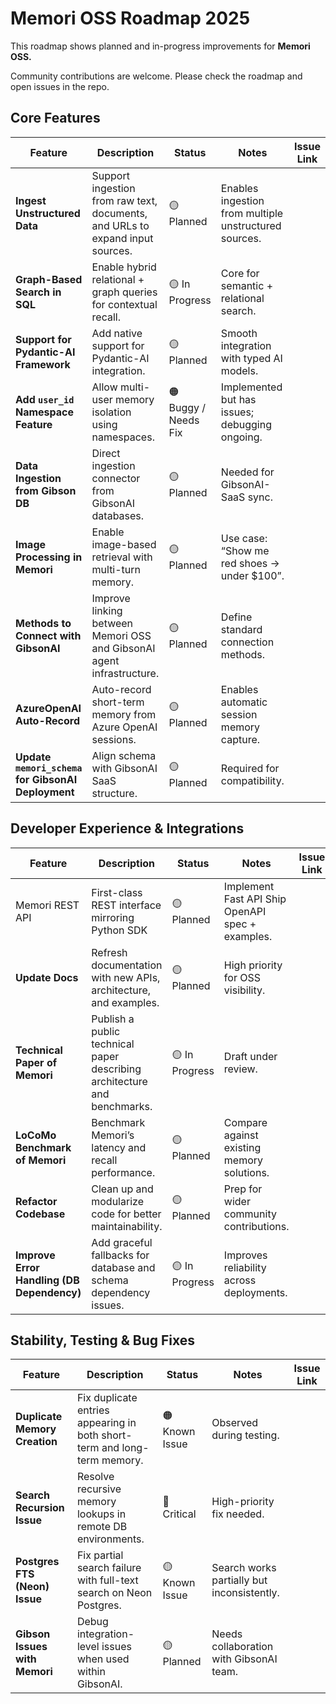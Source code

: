 # Memori OSS Roadmap 2025

This roadmap shows planned and in-progress improvements for **Memori OSS.**

Community contributions are welcome. Please check the roadmap and open issues in the repo. 

## Core Features

| Feature | Description | Status | Notes | Issue Link |
| --- | --- | --- | --- | --- |
| **Ingest Unstructured Data** | Support ingestion from raw text, documents, and URLs to expand input sources. | 🟡 Planned | Enables ingestion from multiple unstructured sources. |  |
| **Graph-Based Search in SQL** | Enable hybrid relational + graph queries for contextual recall. | 🟡 In Progress | Core for semantic + relational search. |  |
| **Support for Pydantic-AI Framework** | Add native support for Pydantic-AI integration. | 🟡 Planned | Smooth integration with typed AI models. |  |
| **Add `user_id` Namespace Feature** | Allow multi-user memory isolation using namespaces. | 🟠 Buggy / Needs Fix | Implemented but has issues; debugging ongoing. |  |
| **Data Ingestion from Gibson DB** | Direct ingestion connector from GibsonAI databases. | 🟡 Planned | Needed for GibsonAI-SaaS sync. |  |
| **Image Processing in Memori** | Enable image-based retrieval with multi-turn memory. | 🟡 Planned | Use case: “Show me red shoes → under $100”. |  |
| **Methods to Connect with GibsonAI** | Improve linking between Memori OSS and GibsonAI agent infrastructure. | 🟡 Planned | Define standard connection methods. |  |
| **AzureOpenAI Auto-Record** | Auto-record short-term memory from Azure OpenAI sessions. | 🟡 Planned | Enables automatic session memory capture. |  |
| **Update `memori_schema` for GibsonAI Deployment** | Align schema with GibsonAI SaaS structure. | 🟡 Planned | Required for compatibility. |  |

## Developer Experience & Integrations

| Feature | Description | Status | Notes | Issue Link |
| --- | --- | --- | --- | --- |
| Memori REST API | First-class REST interface mirroring Python SDK | 🟡 Planned | Implement Fast API Ship OpenAPI spec + examples.  |  |
| **Update Docs** | Refresh documentation with new APIs, architecture, and examples. | 🟡 Planned | High priority for OSS visibility. |  |
| **Technical Paper of Memori** | Publish a public technical paper describing architecture and benchmarks. | 🟡 In Progress | Draft under review. |  |
| **LoCoMo Benchmark of Memori** | Benchmark Memori’s latency and recall performance. | 🟡 Planned | Compare against existing memory solutions. |  |
| **Refactor Codebase** | Clean up and modularize code for better maintainability. | 🟡 Planned | Prep for wider community contributions. |  |
| **Improve Error Handling (DB Dependency)** | Add graceful fallbacks for database and schema dependency issues. | 🟡 In Progress | Improves reliability across deployments. |  |

## Stability, Testing & Bug Fixes

| Feature | Description | Status | Notes | Issue Link |
| --- | --- | --- | --- | --- |
| **Duplicate Memory Creation** | Fix duplicate entries appearing in both short-term and long-term memory. | 🟠 Known Issue | Observed during testing. |  |
| **Search Recursion Issue** | Resolve recursive memory lookups in remote DB environments. | 🔴 Critical | High-priority fix needed. |  |
| **Postgres FTS (Neon) Issue** | Fix partial search failure with full-text search on Neon Postgres. | 🟡 Known Issue | Search works partially but inconsistently. |  |
| **Gibson Issues with Memori** | Debug integration-level issues when used within GibsonAI. | 🟡 Planned | Needs collaboration with GibsonAI team. |  |